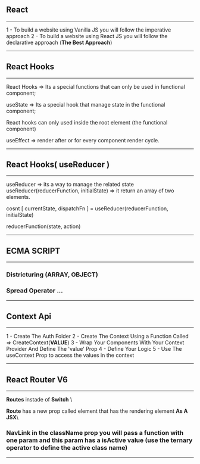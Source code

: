 ## React

---

1 - To build a website using Vanilla JS you will follow the imperative approach
2 - To build a website using React JS you will follow the declarative approach (**The Best Approach**)

---

## React Hooks

---

React Hooks => Its a special functions that can only be used in functional component;

useState => Its a special hook that manage state in the functional component;

React hooks can only used inside the root element (the functional component)

useEffect => render after or for every component render cycle.

---

## React Hooks( useReducer )

---

useReducer => its a way to manage the related state
useReducer(reducerFunction, initialState) => it return an array of two elements.

cosnt [ currentState, dispatchFn ] = useReducer(reducerFunction, initialState)

reducerFunction(state, action)

---

## ECMA SCRIPT

---

### Districturing (ARRAY, OBJECT)

### Spread Operator ...

---

## Context Api

---

1 - Create The Auth Folder
2 - Create The Context Using a Function Called => CreateContext(**VALUE**)
3 - Wrap Your Components With Your Context Provider And Define The 'value' Prop
4 - Define Your Logic
5 - Use The useContext Prop to access the values in the context

---

## React Router V6

---

**Routes** instade of **Switch** \

**Route** has a new prop called element that has the rendering element **As A JSX**\

### **NavLink** in the className prop you will pass a function with one param and this param has a isActive value (use the ternary operator to define the active class name)

---
